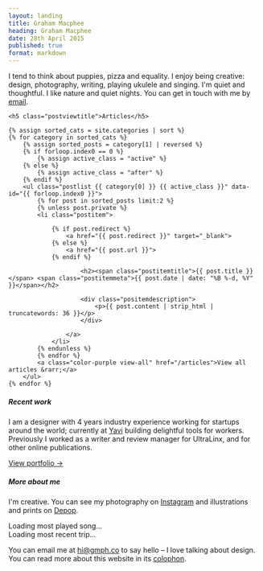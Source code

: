 ```yaml
---
layout: landing
title: Graham Macphee
heading: Graham Macphee
date: 28th April 2015
published: true
format: markdown
---
```


I tend to think about puppies, pizza and equality. I enjoy being creative: design, photography, writing, playing ukulele and singing. I'm quiet and thoughtful. I like nature and quiet nights. You can get in touch with me by [email](mailto:hi@gmph.co).

<div class="postview">

    <h5 class="postviewtitle">Articles</h5>

    {% assign sorted_cats = site.categories | sort %}
    {% for category in sorted_cats %}
        {% assign sorted_posts = category[1] | reversed %}
        {% if forloop.index0 == 0 %}
            {% assign active_class = "active" %}
        {% else %}
            {% assign active_class = "after" %}
        {% endif %}
        <ul class="postlist {{ category[0] }} {{ active_class }}" data-id="{{ forloop.index0 }}">
            {% for post in sorted_posts limit:2 %}
            {% unless post.private %}
            <li class="postitem">

                {% if post.redirect %}
                    <a href="{{ post.redirect }}" target="_blank">
                {% else %}
                    <a href="{{ post.url }}">
                {% endif %}

                        <h2><span class="postitemtitle">{{ post.title }}</span> <span class="postitemmeta">{{ post.date | date: "%B %-d, %Y" }}</span></h2>

                        <div class="positemdescription">
                            <p>{{ post.content | strip_html | truncatewords: 36 }}</p>
                        </div>

                    </a>
                </li>
            {% endunless %}
            {% endfor %}
            <a class="color-purple view-all" href="/articles">View all articles &rarr;</a>
        </ul>
    {% endfor %}

</div>

<h5>Recent work</h5>

<div class="designs-container"></div>

I am a designer with 4 years industry experience working for startups around the world; currently at [Yavi](http://yavi.co) building delightful tools for workers. Previously I worked as a writer and review manager for UltraLinx, and for other online publications.

<!-- If you would like to discuss a role at your company, please [email me](mailto:hi@grahammacphee.co.uk) to arrange a call. -->

<a class="color-purple view-all" href="/portfolio">View portfolio &rarr;</a>

<h5>More about me</h5>

I'm creative. You can see my photography on [Instagram](http://instagram.com/gmph) and illustrations and prints on [Depop](http://depop.com/gmph).

<p>
    <div class="song-container most-listened">
        <div class="song-info">
            <div class="song-description">Loading most played song...</div>
        </div>
    </div>
    <div class="location-container latest-trip">
        <div class="location-info">
            <div class="location-description">Loading most recent trip...</div>
        </div>
    </div>
</p>

You can email me at [hi@gmph.co](mailto:hi@gmph.co) to say hello – I love talking about design. You can read more about this website in its [colophon](/colophon).
